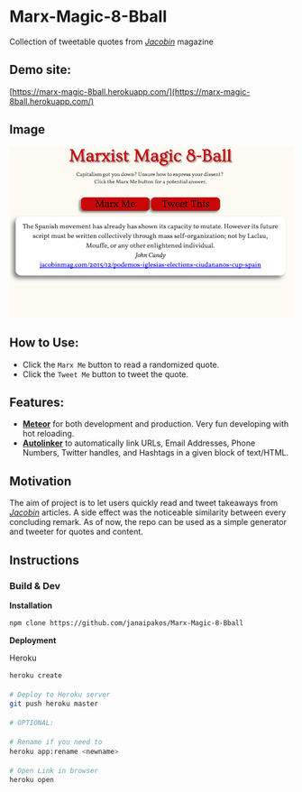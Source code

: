 # Marx-Magic-8-Bball
Collection of tweetable quotes from [*Jacobin*](https://www.jacobinmag.com/) magazine

## Demo site:

[https://marx-magic-8ball.herokuapp.com/](https://marx-magic-8ball.herokuapp.com/)

## Image
![Marx8ball.png][1]

## How to Use:
- Click the `Marx Me` button to read a randomized quote.
- Click the `Tweet Me` button to tweet the quote.

## Features:

- [**Meteor**](https://github.com/meteor/meteor) for both development and production. Very fun developing with hot reloading.
- [**Autolinker**](https://github.com/gregjacobs/Autolinker.js) to automatically link URLs, Email Addresses, Phone Numbers, Twitter handles, and Hashtags in a given block of text/HTML.

## Motivation

The aim of project is to let users quickly read and tweet takeaways from [*Jacobin*](https://www.jacobinmag.com/) articles. A side effect was the noticeable similarity between every concluding remark. As of now, the repo can be used as a simple generator and tweeter for quotes and content.

## Instructions
### Build & Dev

**Installation**
```bash
npm clone https://github.com/janaipakos/Marx-Magic-8-Bball
```

**Deployment**

Heroku
```bash
heroku create

# Deploy to Heroku server
git push heroku master

# OPTIONAL:

# Rename if you need to
heroku app:rename <newname>

# Open Link in browser
heroku open

```
[1]: https://github.com/janaipakos/Marx-Magic-8-Bball/blob/master/Marx8Ball.png
